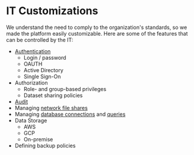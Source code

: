 <!-- TITLE: IT Customizations -->
<!-- SUBTITLE: -->

# IT Customizations

We understand the need to comply to the organization's standards, so we made the platform 
easily customizable. Here are some of the features that can be controlled by the IT:

 * [Authentication](../../govern/authentication.md) 
   * Login / password 
   * OAUTH 
   * Active Directory
   * Single Sign-On
 * Authorization
    * Role- and group-based privileges
    * Dataset sharing policies
 * [Audit](../../govern/audit.md)
 * Managing [network file shares](../../access/file-shares.md)
 * Managing [database connections](../../access/data-connection.md) and [queries](../../access/data-query.md)
 * Data Storage
   * AWS
   * GCP
   * On-premise
 * Defining backup policies
   